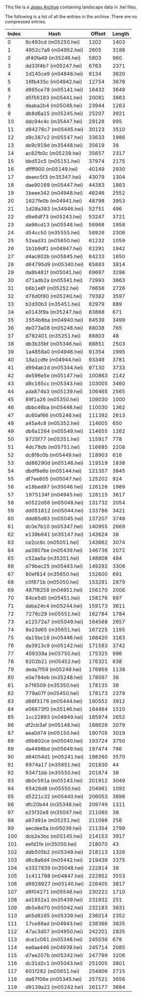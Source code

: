 This file is a [Jagex Archive](./JagexArchive.md) containing landscape data in .hei files.

The following is a list of all the entries in the archive. There are no compressed entries.

Index | Hash | Offset | Length
----- | ---- | ------ | -------
0 | 9c493cd (m05250.hei) | 1202 | 1403
1 | 4952c7a9 (m04952.hei) | 2605 | 3198
2 | df40fa49 (m35246.hei) | 5803 | 960
3 | dd33f4b7 (m05247.hei) | 6763 | 2371
4 | 1d145ce9 (m04848.hei) | 9134 | 3620
5 | 16fb435c (m04942.hei) | 12754 | 3678
6 | d965ce78 (m05141.hei) | 16432 | 3649
7 | d5f56183 (m05441.hei) | 20081 | 3863
8 | deaba2b4 (m05046.hei) | 23944 | 1263
9 | db8d6a15 (m05245.hei) | 25207 | 3921
10 | ddc94c4c (m35447.hei) | 29128 | 995
11 | d94276c7 (m05445.hei) | 30123 | 3510
12 | d9c387c2 (m05547.hei) | 33633 | 1986
13 | de9c919d (m35448.hei) | 35619 | 38
14 | ac82fb0c (m05239.hei) | 35657 | 2317
15 | bbd52c5 (m05151.hei) | 37974 | 2175
16 | dffff900 (m05149.hei) | 40149 | 2930
17 | deeec5f3 (m35347.hei) | 43079 | 1304
18 | dae90169 (m05447.hei) | 44383 | 1863
19 | 1beee342 (m04948.hei) | 46246 | 2552
20 | 1627fe0b (m04941.hei) | 48798 | 3953
21 | 1d28a383 (m34946.hei) | 52751 | 496
22 | d9e6df73 (m05243.hei) | 53247 | 3721
23 | da96cd13 (m05548.hei) | 56968 | 1958
24 | d54cc50 (m35555.hei) | 58926 | 2306
25 | 52ead31 (m05650.hei) | 61232 | 1059
26 | 1b1b9df1 (m04947.hei) | 62291 | 1942
27 | d4ac902b (m05845.hei) | 64233 | 1650
28 | d64795d9 (m05340.hei) | 65883 | 3814
29 | da8b481f (m05041.hei) | 69697 | 3296
30 | d71adb2a (m05341.hei) | 72993 | 3663
31 | b6b1e6f (m05252.hei) | 76656 | 2726
32 | d76d0f80 (m05240.hei) | 79382 | 3597
33 | b2d30b3 (m35451.hei) | 82979 | 889
34 | e0143f9a (m35247.hei) | 83868 | 671
35 | 1554b8ba (m04940.hei) | 84539 | 3499
36 | de073a08 (m05248.hei) | 88038 | 765
37 | d782401 (m35251.hei) | 88803 | 48
38 | db3b35bf (m05346.hei) | 88851 | 2503
39 | 1a4858a0 (m04946.hei) | 91354 | 1995
40 | 18a1cdfe (m04944.hei) | 93349 | 3781
41 | d994ab1d (m05344.hei) | 97130 | 3733
42 | de596e5e (m05147.hei) | 100863 | 2142
43 | d8c165cc (m05343.hei) | 103005 | 3460
44 | ada874b3 (m05139.hei) | 106465 | 2565
45 | 89f1a26 (m05350.hei) | 109030 | 1000
46 | dbbc46ba (m05448.hei) | 110030 | 1362
47 | dc60af66 (m05246.hei) | 111392 | 2613
48 | a45a4c8 (m05352.hei) | 114005 | 650
49 | db6a1264 (m05549.hei) | 114655 | 1262
50 | 9725f77 (m05351.hei) | 115917 | 778
51 | 4dc78db (m05751.hei) | 116695 | 2208
52 | dc8f8c0b (m05449.hei) | 118903 | 616
53 | dd86290d (m05146.hei) | 119519 | 1838
54 | dbdf9e6b (m05144.hei) | 121357 | 3845
55 | df7ee805 (m05047.hei) | 125202 | 924
56 | e18bed97 (m35046.hei) | 126126 | 1989
57 | 1975134f (m04945.hei) | 128115 | 3617
58 | e0522d56 (m05048.hei) | 131732 | 2054
59 | dd051812 (m05044.hei) | 133786 | 3421
60 | ddd85d63 (m05045.hei) | 137207 | 3748
61 | dc0e7b10 (m05347.hei) | 140955 | 2669
62 | e139b941 (m35147.hei) | 143624 | 38
63 | ce2cc6c (m05051.hei) | 143662 | 3074
64 | aa3807be (m05439.hei) | 146736 | 2072
65 | c52aa5a (m35351.hei) | 148808 | 484
66 | d79bec25 (m05443.hei) | 149292 | 3308
67 | 80ef814 (m35650.hei) | 152600 | 691
68 | c0f871b (m05050.hei) | 153291 | 2879
69 | 487f8258 (m04951.hei) | 156170 | 2006
70 | 84ce5d0 (m05451.hei) | 158176 | 997
71 | daba24c4 (m05244.hei) | 159173 | 3611
72 | 7276c29 (m05551.hei) | 162784 | 1784
73 | e12572a7 (m05049.hei) | 164568 | 2657
74 | 8e23d65 (m35651.hei) | 167225 | 1195
75 | da15bc18 (m05446.hei) | 168420 | 3163
76 | da3913c9 (m05142.hei) | 171583 | 3742
77 | 409338a (m05750.hei) | 175325 | 996
78 | 9202b21 (m05452.hei) | 176321 | 638
79 | deda7f59 (m05249.hei) | 176959 | 1138
80 | e0e784eb (m35248.hei) | 178097 | 38
81 | b7f6509 (m35350.hei) | 178135 | 38
82 | 779a07f (m05450.hei) | 178173 | 2379
83 | d86f3176 (m05444.hei) | 180552 | 3912
84 | e06673f0 (m35146.hei) | 184464 | 1510
85 | 1cc22893 (m04949.hei) | 185974 | 2652
86 | df2cb3af (m05148.hei) | 188626 | 2079
87 | aea0d74 (m05150.hei) | 190705 | 3019
88 | d9b802ce (m05040.hei) | 193724 | 3750
89 | da4498bd (m05649.hei) | 197474 | 786
90 | d84054d1 (m05241.hei) | 198260 | 3570
91 | 6974a17 (m35851.hei) | 201830 | 44
92 | 93471bb (m35550.hei) | 201874 | 38
93 | db0c591a (m05143.hei) | 201912 | 3049
94 | 65426d8 (m05550.hei) | 204961 | 1092
95 | d5221c32 (m05440.hei) | 206053 | 3696
96 | dfc20b44 (m35348.hei) | 209749 | 1311
97 | e25f32e8 (m35047.hei) | 211060 | 38
98 | a97d91e (m05251.hei) | 211098 | 256
99 | aecdee5a (m05039.hei) | 211354 | 2799
100 | dcb2e3bc (m05145.hei) | 214153 | 3917
101 | eefd1fe (m35050.hei) | 218070 | 43
102 | ddb505b2 (m05349.hei) | 218113 | 1326
103 | d6c8a6d4 (m05442.hei) | 219439 | 3375
104 | e3327839 (m35048.hei) | 222814 | 38
105 | 1c411798 (m04847.hei) | 222852 | 3553
106 | d8928927 (m05140.hei) | 226405 | 3817
107 | d8f04271 (m05546.hei) | 230222 | 1710
108 | ad1852a1 (m35439.hei) | 231932 | 251
109 | db5e8d70 (m05042.hei) | 232183 | 3831
110 | ab5d8165 (m05339.hei) | 236014 | 2352
111 | 17ce88ad (m04943.hei) | 238366 | 3835
112 | 47ac3d07 (m04950.hei) | 242201 | 2835
113 | dce1c061 (m05348.hei) | 245036 | 678
114 | ea6aa446 (m04939.hei) | 245714 | 2085
115 | d7ee207b (m05342.hei) | 247799 | 3206
116 | dc31d2c1 (m05043.hei) | 251005 | 3801
117 | 601f282 (m05651.hei) | 254806 | 2715
118 | da67f06e (m05345.hei) | 257521 | 3656
119 | d9139a22 (m05242.hei) | 261177 | 3684
